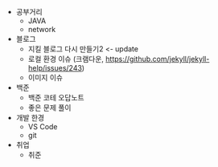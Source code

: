 - 공부거리
    - JAVA
    - network
- 블로그
    - 지킬 블로그 다시 만들기2 <- update
    - 로컬 환경 이슈 (크램다운, https://github.com/jekyll/jekyll-help/issues/243)
    - 이미지 이슈
- 백준
    - 백준 코테 오답노트
    - 좋은 문제 풀이
- 개발 한경
    - VS Code
    - git
- 취업
    - 취준